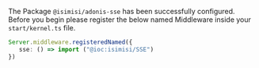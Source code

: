 The Package `@isimisi/adonis-sse` has been successfully configured. Before you begin please register the below named Middleware inside your `start/kernel.ts` file.

 ```ts
 Server.middleware.registeredNamed({
    sse: () => import ("@ioc:isimisi/SSE")
 })
 ```
